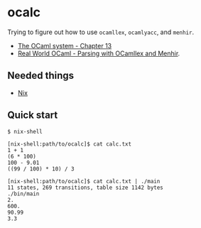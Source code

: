 # ocalc

Trying to figure out how to use `ocamllex`, `ocamlyacc`, and `menhir`.
 * [The OCaml system - Chapter 13](https://caml.inria.fr/pub/docs/manual-ocaml/lexyacc.html)
 * [Real World OCaml - Parsing with OCamllex and Menhir](https://dev.realworldocaml.org/parsing-with-ocamllex-and-menhir.html).

Needed things
---
 * [Nix](https://nixos.org/nix/)

Quick start
---
```
$ nix-shell
```
```
[nix-shell:path/to/ocalc]$ cat calc.txt
1 + 1
(6 * 100)
100 - 9.01
((99 / 100) * 10) / 3
```
```
[nix-shell:path/to/ocalc]$ cat calc.txt | ./main
11 states, 269 transitions, table size 1142 bytes
./bin/main
2.
600.
90.99
3.3
```

